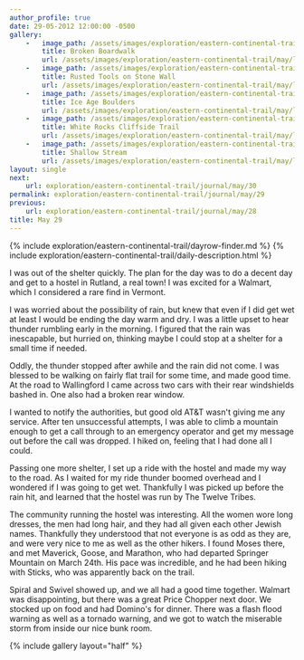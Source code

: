 ```yaml
---
author_profile: true
date: 29-05-2012 12:00:00 -0500
gallery:
    -   image_path: /assets/images/exploration/eastern-continental-trail/may/small/29-1.jpg
        title: Broken Boardwalk
        url: /assets/images/exploration/eastern-continental-trail/may/large/29-1.jpg
    -   image_path: /assets/images/exploration/eastern-continental-trail/may/small/29-2.jpg
        title: Rusted Tools on Stone Wall
        url: /assets/images/exploration/eastern-continental-trail/may/large/29-2.jpg
    -   image_path: /assets/images/exploration/eastern-continental-trail/may/small/29-3.jpg
        title: Ice Age Boulders
        url: /assets/images/exploration/eastern-continental-trail/may/large/29-3.jpg
    -   image_path: /assets/images/exploration/eastern-continental-trail/may/small/29-4.jpg
        title: White Rocks Cliffside Trail
        url: /assets/images/exploration/eastern-continental-trail/may/large/29-4.jpg
    -   image_path: /assets/images/exploration/eastern-continental-trail/may/small/29-5.jpg
        title: Shallow Stream
        url: /assets/images/exploration/eastern-continental-trail/may/large/29-5.jpg
layout: single
next:
    url: exploration/eastern-continental-trail/journal/may/30
permalink: exploration/eastern-continental-trail/journal/may/29
previous:
    url: exploration/eastern-continental-trail/journal/may/28
title: May 29
---
```

{% include exploration/eastern-continental-trail/dayrow-finder.md %}
{% include exploration/eastern-continental-trail/daily-description.html %}

I was out of the shelter quickly. The plan for the day was to do a decent day and get to a hostel in Rutland, a real town! I was excited for a Walmart, which I considered a rare find in Vermont.

I was worried about the possibility of rain, but knew that even if I did get wet at least I would be ending the day warm and dry. I was a little upset to hear thunder rumbling early in the morning. I figured that the rain was inescapable, but hurried on, thinking maybe I could stop at a shelter for a small time if needed.

Oddly, the thunder stopped after awhile and the rain did not come. I was blessed to be walking on fairly flat trail for some time, and made good time. At the road to Wallingford I came across two cars with their rear windshields bashed in. One also had a broken rear window.

I wanted to notify the authorities, but good old AT&T wasn't giving me any service. After ten unsuccessful attempts, I was able to climb a mountain enough to get a call through to an emergency operator and get my message out before the call was dropped. I hiked on, feeling that I had done all I could.

Passing one more shelter, I set up a ride with the hostel and made my way to the road. As I waited for my ride thunder boomed overhead and I wondered if I was going to get wet. Thankfully I was picked up before the rain hit, and learned that the hostel was run by The Twelve Tribes.

The community running the hostel was interesting. All the women wore long dresses, the men had long hair, and they had all given each other Jewish names. Thankfully they understood that not everyone is as odd as they are, and were very nice to me as well as the other hikers. I found Moses there, and met Maverick, Goose, and Marathon, who had departed Springer Mountain on March 24th. His pace was incredible, and he had been hiking with Sticks, who was apparently back on the trail.

Spiral and Swivel showed up, and we all had a good time together. Walmart was disappointing, but there was a great Price Chopper next door. We stocked up on food and had Domino's for dinner. There was a flash flood warning as well as a tornado warning, and we got to watch the miserable storm from inside our nice bunk room.

{% include gallery layout="half" %}